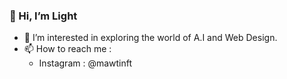 ### 👋 Hi, I’m Light
- 👀 I’m interested in exploring the world of A.I and Web Design.
- 📫 How to reach me :
   - Instagram : @mawtinft

<!---
matinft7/matinft7 is a ✨ special ✨ repository because its `README.md` (this file) appears on your GitHub profile.
You can click the Preview link to take a look at your changes.
--->
